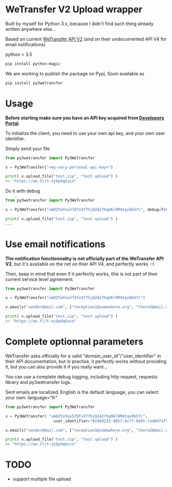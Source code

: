# WeTransfer V2 Upload wrapper

Built by myself for Python 3.x, because I didn't find such thing already written anywhere else...

Based on current [WeTransfer API V2][wetransferdoc] (and on their undocumented API V4 for email notifications)

python > 3.5

```sh
pip install python-magic
```

We are working to publish the package on Pypi,
Soon available as
```sh
pip install py3wetransfer
```

# Usage
**Before starting make sure you have an API key acquired from [Developers Portal](https://developers.wetransfer.com/).**

To initialize the client, you need to use your own api key, and your own user identifier. 

Simply send your file
```python
from py3wetransfer import Py3WeTransfer

x = Py3WeTransfer("<my-very-personal-api-key>")

print( x.upload_file("test.zip", "test upload") )
>> "https://we.tl/t-ajQpdqGxco"
```

Do it with debug
```python
from py3wetransfer import Py3WeTransfer

x = Py3WeTransfer("xA8ZYoVox57QfxX77hjQ2AI7hqO6l9M4tqv8b57c", debug=True)

print( x.upload_file("test.zip", "test upload") )
...
```

# Use email notifications
**The notification functionnality is not officially part of the WeTransfer API V2**, but it's available on the net on thier API V4, and perfectly works :-)

Then, keep in mind that even if it perfectly works, this is not part of their current service level agreement.
```python
from py3wetransfer import Py3WeTransfer

x = Py3WeTransfer("xA8ZYoVox57QfxX77hjQ2AI7hqO6l9M4tqv8b57c")

x.emails("sender@mail.com", ["reception1@somewhere.org", "there2@mail.net"])

print( x.upload_file("test.zip", "test upload") )
>> "https://we.tl/t-ajQpdqGxco"
```

# Complete optionnal parameters
WeTransfer asks officially for a valid "domain_user_id"/"user_identifier" in their API documentation, but in practise, it perfectly works without providing it, but you can also provide it if you really want...

You can use a complete debug logging, including http request, requests library and py3wetransfer logs.

Sent emails are localized, English is the default language, you can select your own: language="fr"
```python
from py3wetransfer import Py3WeTransfer

x = Py3WeTransfer( "xA8ZYoVox57QfxX77hjQ2AI7hqO6l9M4tqv8b57c", 
                     user_identifier="81940232-9857-4cf7-b685-7a404faf5205", debug=True)

x.emails("sender@mail.com", ["reception1@somewhere.org", "there2@mail.net"], language="fr")

print( x.upload_file("test.zip", "test upload") )
>> "https://we.tl/t-ajQpdqGxco"
```

# TODO
  - support multiple file upload

   [wetransferdoc]: < : https://developers.wetransfer.com/documentation>
